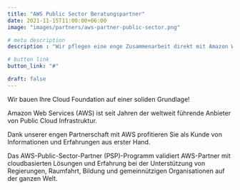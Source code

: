 ```yaml
---
title: "AWS Public Sector Beratungspartner"
date: 2021-11-15T11:00:00+06:00
image: "images/partners/aws-partner-public-sector.png"

# meta description
description : "Wir pflegen eine enge Zusammenarbeit direkt mit Amazon Web Services (AWS), um unsere Kunden im öffentlichen Sektor schnell und kompetent unterstützen zu können."

# button link
button_link: "#"

draft: false
---
```


Wir bauen Ihre Cloud Foundation auf einer soliden Grundlage!

Amazon Web Services (AWS) ist seit Jahren der weltweit führende Anbieter von Public Cloud Infrastruktur.

Dank unserer engen Partnerschaft mit AWS profitieren Sie als Kunde von Informationen und Erfahrungen aus erster Hand.

Das AWS-Public-Sector-Partner (PSP)-Programm validiert AWS-Partner mit cloudbasierten Lösungen und Erfahrung bei der Unterstützung von Regierungen, Raumfahrt, Bildung und gemeinnützigen Organisationen auf der ganzen Welt.